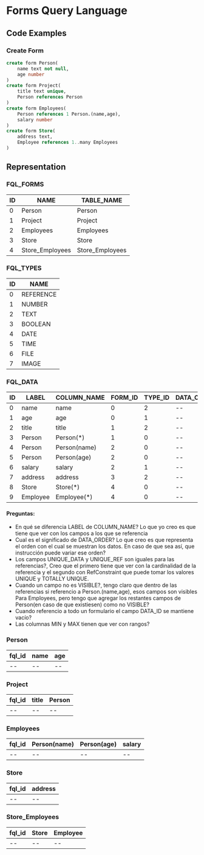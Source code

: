 

# Forms Query Language

## Code Examples

### Create Form

```sql
create form Person(
    name text not null,
    age number
)
create form Project(
    title text unique,
    Person references Person
)
create form Employees(
    Person references 1 Person.(name,age),
    salary number
)
create form Store(
    address text,
    Employee references 1..many Employees
)
```

## Representation
### FQL_FORMS 

| ID | NAME           |TABLE_NAME       |
| -- | --             | --              |
| 0  | Person         | Person          |
| 1  | Project        | Project         |
| 2  | Employees      | Employees       |
| 3  | Store          | Store           |
| 4  | Store_Employees| Store_Employees |


### FQL_TYPES
| ID | NAME     |
| -- | --       |
| 0  | REFERENCE|
| 1  | NUMBER   | 
| 2  | TEXT     |
| 3  | BOOLEAN  |
| 4  | DATE     |
| 5  | TIME     |
| 6  | FILE     |
| 7  | IMAGE    |

### FQL_DATA

| ID | LABEL   |COLUMN_NAME |FORM_ID|TYPE_ID|DATA_ORDER|UNIQUE_DATA|NULLABLE |VISIBLE|DATA_ID|FULL_REF|UNIQUE_REF|TOTALLY|MIN|MAX|
|--  |--       |--          |--     |--     |--        |--         |--       |--     |--     |--      |--        |--     |-- |-- |
|0   |name     |name        |0      |2      |--        |f(false)   |f(false) |t(true)|--     |--      |--        |--     |-- |-- |
|1   |age      |age         |0      |1      |--        |f(false)   |t(true)  |t(true)|--     |--      |--        |--     |-- |-- |
|2   |title    |title       |1      |2      |--        |t(true)    |t(true)  |t(true)|--     |--      |--        |--     |-- |-- |
|3   |Person   |Person(*)   |1      |0      |--        |f(false)   |t(true)  |t(true)|--     |t(true) |--        |--     |-- |-- |
|4   |Person   |Person(name)|2      |0      |--        |f(false)   |f(false) |t(true)|0      |f(false)|--        |--     |-- |-- |
|5   |Person   |Person(age) |2      |0      |--        |f(false)   |f(false) |t(true)|1      |f(false)|--        |--     |-- |-- |
|6   |salary   |salary      |2      |1      |--        |f(false)   |t(true)  |t(true)|--     |--      |--        |--     |-- |-- |
|7   |address  |address     |3      |2      |--        |f(false)   |t(true)  |t(true)|--     |--      |--        |--     |-- |-- |
|8   |Store    |Store(*)    |4      |0      |--        |f(false)   |t(true)  |t(true)|--     |t(true) |--        |--     |-- |-- |
|9   |Employee |Employee(*) |4      |0      |--        |f(false)   |t(true)  |t(true)|--     |t(true) |--        |--     |-- |-- |

#### Preguntas:
- En qué se diferencia LABEL de COLUMN_NAME? Lo que yo creo es que tiene que ver con los campos a los que se referencia
- Cual es el significado de DATA_ORDER? Lo que creo es que representa el orden con el cual se muestran los datos. En caso de que sea así, que instrucción puede variar ese orden?
- Los campos UNIQUE_DATA y UNIQUE_REF son iguales para las referencias?, Creo que el primero tiene que ver con la cardinalidad de la referencia y el segundo con RefConstraint que puede tomar los valores UNIQUE y TOTALLY UNIQUE.
- Cuando un campo no es VISIBLE?, tengo claro que dentro de las referencias si referencio a Person.(name,age), esos campos son visibles Para Employees, pero tengo que agregar los restantes campos de Person(en caso de que existiesen) como no VISIBLE?
- Cuando referencio a todo un formulario el campo DATA_ID se mantiene vacío?
- Las columnas MIN y MAX tienen que ver con rangos? 

### Person
| fql_id | name |age |
| --     | --   | -- |
| --     | --   | -- |

### Project
| fql_id | title |Person |
| --     | --    | --    |
| --     | --    | --    |


### Employees
| fql_id | Person(name) |Person(age) | salary |
| --     | --           | --         |--      |
| --     | --           | --         |--      |


### Store
| fql_id | address |
| --     | --      |
| --     | --      | 


### Store_Employees
| fql_id | Store |Employee |
| --     | --    | --      |
| --     | --    | --      |
